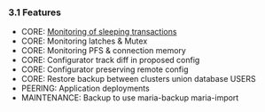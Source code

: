 ### 3.1 Features

* CORE: [Monitoring of sleeping transactions](https://www.linkedin.com/feed/update/urn:li:ugcPost:7325869068559790080/)
* CORE: Monitoring latches & Mutex
* CORE: Monitoring PFS & connection memory
* CORE: Configurator track diff in proposed config
* CORE: Configurator preserving remote config
* CORE: Restore backup between clusters union database USERS
* PEERING: Application deployments   
* MAINTENANCE: Backup to use maria-backup maria-import
